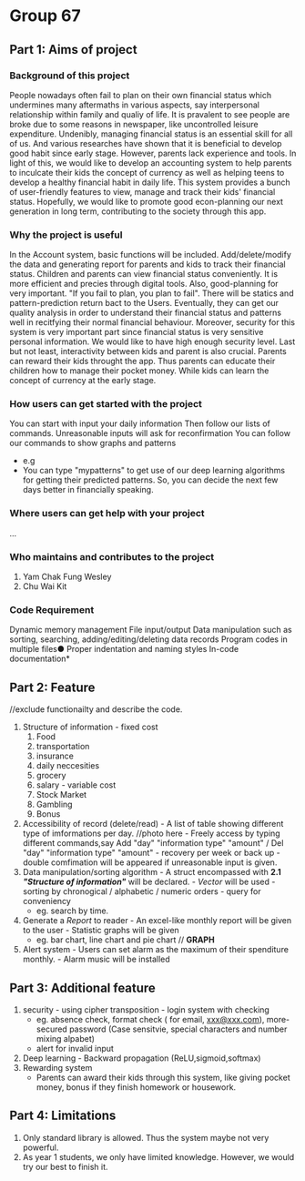 # **Group 67**
## **Part 1: Aims of project**
### **Background of this project**
 People nowadays often fail to plan on their own financial status which undermines many aftermaths in various aspects, say interpersonal relationship within family and qualiy of life. It is pravalent to see people are broke due to some reasons in newspaper, like uncontrolled leisure expenditure. 
 Undenibly, managing financial status is an essential skill for all of us. And various researches have shown that it is beneficial to develop good habit since early stage. However, parents lack experience and tools. In light of this, we would like to develop an accounting system to help parents to inculcate their kids the concept of currency as well as helping teens to develop a healthy financial habit in daily life. This system provides a bunch of user-friendly features to view, manage and track their kids' financial status. Hopefully, we would like to promote good econ-planning our next generation in long term, contributing to the society through this app. 
 
### **Why the project is useful**  
 In the Account system, basic functions will be included. Add/delete/modify the data and generating report for parents and kids to track their financial status. Children and parents can view financial status conveniently. It is more efficient and precies through digital tools. Also, good-planning for very important. "If you fail to plan, you plan to fail". There will be statics and pattern-prediction return bact to the Users. Eventually, they can get our quality analysis in order to understand their financial status and patterns well in recitfying their normal financial behaviour. Moreover, security for this system is very important part since financial status is very sensitive personal information. We would like to have high enough security level. Last but not least, interactivity between kids and parent is also crucial. Parents can reward their kids throught the app. Thus parents can educate their children how to manage their pocket money. While kids can learn the concept of currency at the early stage. 

### **How users can get started with the project**
  You can start with input your daily information
  Then follow our lists of commands.
  Unreasonable inputs will ask for reconfirmation
  You can follow our commands to show graphs and patterns
  - e.g
   - You can type "mypatterns" to get use of our deep learning algorithms for getting their predicted patterns. So, you can decide the next few days better in financially speaking.
### **Where users can get help with your project**
...
### **Who maintains and contributes to the project**
1. Yam Chak Fung Wesley
2. Chu Wai Kit
### **Code Requirement**
Dynamic memory management
File input/output
Data manipulation such as sorting, searching, adding/editing/deleting data records
Program codes in multiple files●
Proper indentation and naming styles
In-code documentation*
## **Part 2: Feature**
  //exclude functionailty and describe the code.
  1. Structure of information
    - fixed cost
      1. Food
      2. transportation
      3. insurance
      4. daily neccesities
      5. grocery
      6. salary
    - variable cost
      1. Stock Market
      2. Gambling
      5. Bonus
  2. Accessibility of record (delete/read)
    - A list of table showing different type of imformations per day.
    //photo here
    - Freely access by typing different commands,say Add "day" "information type" "amount" / Del "day" "information type" "amount"
    - recovery per week or back up 
    - double comfimation will be appeared if unreasonable input is given.
  3. Data manipulation/sorting algorithm
    - A struct encompassed with **2.1 _"Structure of information"_** will be declared.
    - *Vector <struct>* will be used
    - sorting by chronogical / alphabetic / numeric orders
    - query for conveniency 
      - eg. search by time. 
  4. Generate a *Report* to reader
    - An excel-like monthly report will be given to the user
    - Statistic graphs will be given 
      - eg. bar chart, line chart and pie chart 
    // **GRAPH**
  5. Alert system
    - Users can set alarm as the maximum of their spenditure monthly.
    - Alarm music will be installed
## **Part 3: Additional feature**
  1. security
    - using cipher transposition
    - login system with checking 
       - eg. absence check, format check ( for email, xxx@xxx.com), more-secured password (Case sensitvie, special characters and number mixing alpabet)
       - alert for invalid input
  2. Deep learning
    - Backward propagation (ReLU,sigmoid,softmax)
  3. Rewarding system
     - Parents can award their kids through this system, like giving pocket money, bonus if they finish homework or housework. 

## **Part 4: Limitations**
 1. Only standard library is allowed. Thus the system maybe not very powerful. 
 2. As year 1 students, we only have limited knowledge. However, we would try our best to finish it. 
